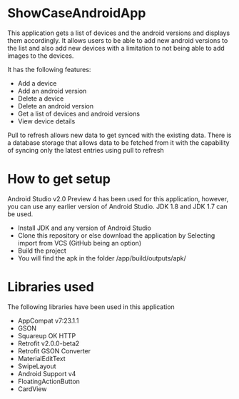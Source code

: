 # ShowCaseAndroidApp #

This application gets a list of devices and the android versions and displays them accordingly.
It allows users to be able to add new android versions to the list and also add new devices with a limitation to not being able to add images to the devices.

It has the following features:
- Add a device
- Add an android version
- Delete a device
- Delete an android version
- Get a list of devices and android versions
- View device details

Pull to refresh allows new data to get synced with the existing data. There is a database storage that allows data to be fetched from it with the capability of syncing only the latest entries using pull to refresh

# How to get setup #

Android Studio v2.0 Preview 4 has been used for this application, however, you can use any earlier version of Android Studio. JDK 1.8 and JDK 1.7 can be used.
- Install JDK and any version of Android Studio
- Clone this repository or else download the application by Selecting import from VCS (GitHub being an option)
- Build the project
- You will find the apk in the folder /app/build/outputs/apk/

# Libraries used #
The following libraries have been used in this application
- AppCompat v7:23.1.1
- GSON
- Squareup OK HTTP
- Retrofit v2.0.0-beta2
- Retrofit GSON Converter
- MaterialEditText
- SwipeLayout
- Android Support v4
- FloatingActionButton
- CardView